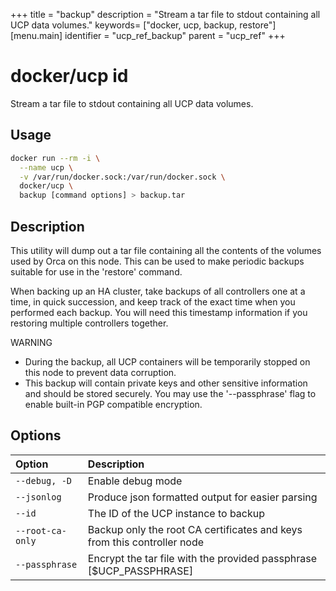 +++
title = "backup"
description = "Stream a tar file to stdout containing all UCP data volumes."
keywords= ["docker, ucp, backup, restore"]
[menu.main]
identifier = "ucp_ref_backup"
parent = "ucp_ref"
+++

# docker/ucp id

Stream a tar file to stdout containing all UCP data volumes.

## Usage

```bash
docker run --rm -i \
  --name ucp \
  -v /var/run/docker.sock:/var/run/docker.sock \
  docker/ucp \
  backup [command options] > backup.tar
```

## Description

This utility will dump out a tar file containing all the contents of the
volumes used by Orca on this node.  This can be used to make periodic
backups suitable for use in the 'restore' command.

When backing up an HA cluster, take backups of all controllers one at
a time, in quick succession, and keep track of the exact time when you
performed each backup.  You will need this timestamp information if you
restoring multiple controllers together.

WARNING

* During the backup, all UCP containers will be temporarily stopped
on this node to prevent data corruption.
* This backup will contain private keys and other sensitive information
and should be stored securely.  You may use the '--passphrase' flag to enable
built-in PGP compatible encryption.

## Options

| Option           | Description                                                             |
|:-----------------|:------------------------------------------------------------------------|
| `--debug, -D`    | Enable debug mode                                                       |
| `--jsonlog`      | Produce json formatted output for easier parsing                        |
| `--id`           | The ID of the UCP instance to backup                                    |
| `--root-ca-only` | Backup only the root CA certificates and keys from this controller node |
| `--passphrase`   | Encrypt the tar file with the provided passphrase [$UCP_PASSPHRASE]     |
